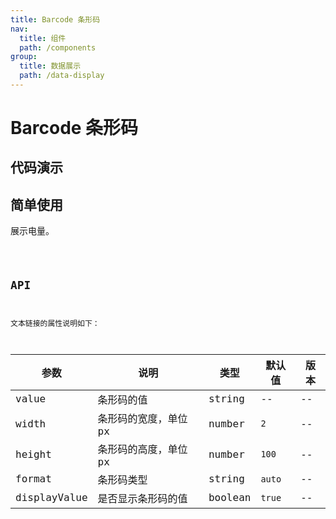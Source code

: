 ```yaml
---
title: Barcode 条形码
nav:
  title: 组件
  path: /components
group:
  title: 数据展示
  path: /data-display
---
```


# Barcode 条形码

## 代码演示

## 简单使用

展示电量。

<code src="./demo/demo-01.tsx" />

## API

文本链接的属性说明如下：

| 参数      | 说明                       | 类型         | 默认值 | 版本 |
| --------- | ------------------------- | ------------| ------ | ---- |
| value     | 条形码的值                  | string      | --     | --   |
| width     | 条形码的宽度，单位px         | number       | `2`    | --   |
| height    | 条形码的高度，单位px         | number       | `100`     | --   |
| format    | 条形码类型                  | string      | `auto`     | --   |
| displayValue | 是否显示条形码的值       | boolean      | `true`     | --   |
